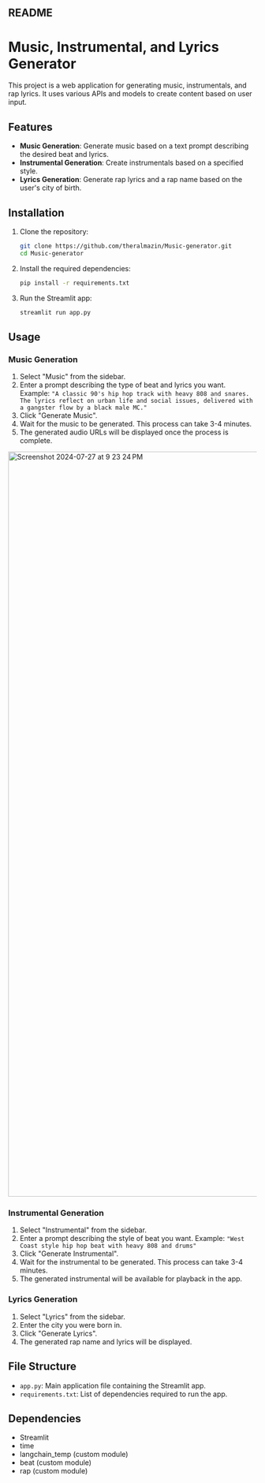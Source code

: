 ## README

# Music, Instrumental, and Lyrics Generator

This project is a web application for generating music, instrumentals, and rap lyrics. It uses various APIs and models to create content based on user input. 

## Features

- **Music Generation**: Generate music based on a text prompt describing the desired beat and lyrics.
- **Instrumental Generation**: Create instrumentals based on a specified style.
- **Lyrics Generation**: Generate rap lyrics and a rap name based on the user's city of birth.

## Installation

1. Clone the repository:
   ```bash
   git clone https://github.com/theralmazin/Music-generator.git
   cd Music-generator
   ```

2. Install the required dependencies:
   ```bash
   pip install -r requirements.txt
   ```

3. Run the Streamlit app:
   ```bash
   streamlit run app.py
   ```

## Usage

### Music Generation

1. Select "Music" from the sidebar.
2. Enter a prompt describing the type of beat and lyrics you want.
   Example: `"A classic 90's hip hop track with heavy 808 and snares. The lyrics reflect on urban life and social issues, delivered with a gangster flow by a black male MC."`
3. Click "Generate Music".
4. Wait for the music to be generated. This process can take 3-4 minutes.
5. The generated audio URLs will be displayed once the process is complete.
<img width="1512" alt="Screenshot 2024-07-27 at 9 23 24 PM" src="https://github.com/user-attachments/assets/1c458c01-0012-4684-a071-a80cd12bb187">

### Instrumental Generation

1. Select "Instrumental" from the sidebar.
2. Enter a prompt describing the style of beat you want.
   Example: `"West Coast style hip hop beat with heavy 808 and drums"`
3. Click "Generate Instrumental".
4. Wait for the instrumental to be generated. This process can take 3-4 minutes.
5. The generated instrumental will be available for playback in the app.

### Lyrics Generation

1. Select "Lyrics" from the sidebar.
2. Enter the city you were born in.
3. Click "Generate Lyrics".
4. The generated rap name and lyrics will be displayed.

## File Structure

- `app.py`: Main application file containing the Streamlit app.
- `requirements.txt`: List of dependencies required to run the app.

## Dependencies

- Streamlit
- time
- langchain_temp (custom module)
- beat (custom module)
- rap (custom module)

